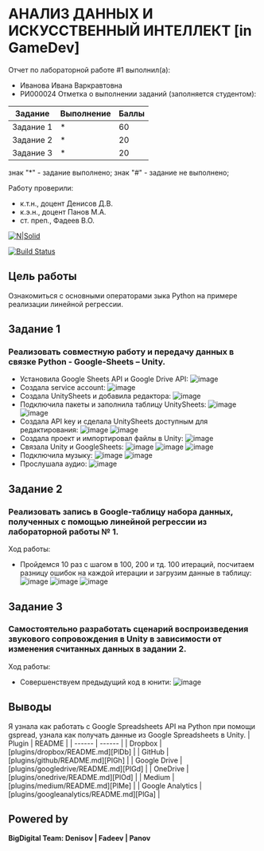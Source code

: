 # АНАЛИЗ ДАННЫХ И ИСКУССТВЕННЫЙ ИНТЕЛЛЕКТ [in GameDev]
Отчет по лабораторной работе #1 выполнил(а):
- Иванова Ивана Варкравтовна
- РИ000024
Отметка о выполнении заданий (заполняется студентом):

| Задание | Выполнение | Баллы |
| ------ | ------ | ------ |
| Задание 1 | * | 60 |
| Задание 2 | * | 20 |
| Задание 3 | * | 20 |

знак "*" - задание выполнено; знак "#" - задание не выполнено;

Работу проверили:
- к.т.н., доцент Денисов Д.В.
- к.э.н., доцент Панов М.А.
- ст. преп., Фадеев В.О.

[![N|Solid](https://cldup.com/dTxpPi9lDf.thumb.png)](https://nodesource.com/products/nsolid)

[![Build Status](https://travis-ci.org/joemccann/dillinger.svg?branch=master)](https://travis-ci.org/joemccann/dillinger)

## Цель работы
Ознакомиться с основными операторами зыка Python на примере реализации линейной регрессии.

## Задание 1
### Реализовать совместную работу и передачу данных в связке Python - Google-Sheets – Unity.
- Установила Google Sheets API и Google Drive API:
![image](https://user-images.githubusercontent.com/104152574/194777117-fe7ac4d5-5dff-4bda-927f-10d07eb55405.png)
- Создала service account:
![image](https://user-images.githubusercontent.com/104152574/194777299-03bd975b-d74a-4b1a-a7fe-7bf0ab328243.png)
- Создала UnitySheets и добавила редактора:
![image](https://user-images.githubusercontent.com/104152574/194777339-79794399-b701-43f2-a8d3-554288daca26.png)
- Подключила пакеты и заполнила таблицу UnitySheets:
![image](https://user-images.githubusercontent.com/104152574/194777939-e04b91b7-ae7e-4d6b-8d1a-0c8752643175.png)
![image](https://user-images.githubusercontent.com/104152574/194777948-4570e72f-7813-4a3a-9137-68e03c606c54.png)
- Создала API key и сделала UnitySheets доступным для редактирования:
![image](https://user-images.githubusercontent.com/104152574/194778076-e0f62289-6fe4-4f4c-a759-33e0c6e4bad2.png)
![image](https://user-images.githubusercontent.com/104152574/194778120-0ec81860-2d97-4ad5-a7aa-acc9240c6038.png)
- Создала проект и импортировал файлы в Unity:
![image](https://user-images.githubusercontent.com/104152574/194778637-f1c78108-dde5-44bd-b844-be9d49d67b73.png)
- Связала Unity и GoogleSheets:
![image](https://user-images.githubusercontent.com/104152574/194779476-d971a9d0-c558-46ac-a360-66bd9ed901c0.png)
![image](https://user-images.githubusercontent.com/104152574/194779481-96a0ba79-3097-4e03-9429-aef4ad4f0480.png)
![image](https://user-images.githubusercontent.com/104152574/194779504-e805eb4c-b917-427e-8430-3c858e31611c.png)
- Подключила музыку:
![image](https://user-images.githubusercontent.com/104152574/194779766-180a8d99-d216-4776-8a5a-767f98f368a4.png)
![image](https://user-images.githubusercontent.com/104152574/194779777-38380c69-6c2f-401f-8726-6321c7283ba4.png)
- Прослушала аудио:
![image](https://user-images.githubusercontent.com/104152574/194779801-708bbc45-5f76-4af3-82bf-4410f23250ac.png)
## Задание 2
### Реализовать запись в Google-таблицу набора данных, полученных с помощью линейной регрессии из лабораторной работы № 1.
Ход работы:
- Пройдемся 10 раз с шагом в 100, 200 и тд. 100 итераций, посчитаем разницу ошибок на каждой итерации и загрузим данные в таблицу:
![image](https://user-images.githubusercontent.com/104152574/194780496-35ee0590-7fa9-45f8-9591-e07b5c390d24.png)
![image](https://user-images.githubusercontent.com/104152574/194780489-7c5edbc2-63b3-4a39-8769-8f8cc6a4af64.png)
![image](https://user-images.githubusercontent.com/104152574/194780439-ace4d610-6469-4eca-bacf-ff15d21bcbc8.png)
## Задание 3
### Самостоятельно разработать сценарий воспроизведения звукового сопровождения в Unity в зависимости от изменения считанных данных в задании 2.
Ход работы:
- Совершенствуем предыдущий код в юнити:
![image](https://user-images.githubusercontent.com/104152574/194782269-f215d042-1e4f-47da-bf85-e47345864201.png)
## Выводы
Я узнала как работать с Google Spreadsheets API на Python при помощи gspread, узнала как получать данные из Google Spreadsheets в Unity.
| Plugin | README |
| ------ | ------ |
| Dropbox | [plugins/dropbox/README.md][PlDb] |
| GitHub | [plugins/github/README.md][PlGh] |
| Google Drive | [plugins/googledrive/README.md][PlGd] |
| OneDrive | [plugins/onedrive/README.md][PlOd] |
| Medium | [plugins/medium/README.md][PlMe] |
| Google Analytics | [plugins/googleanalytics/README.md][PlGa] |

## Powered by

**BigDigital Team: Denisov | Fadeev | Panov**
